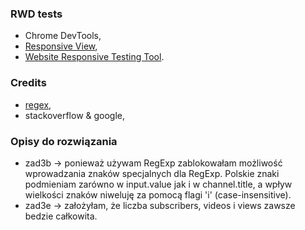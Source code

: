 ### RWD tests
* Chrome DevTools,
* [Responsive View](http://responsiv.eu/),
* [Website Responsive Testing Tool](http://responsivetesttool.com/).

### Credits
* [regex](https://regex101.com/),
* stackoverflow & google,

### Opisy do rozwiązania
* zad3b -> ponieważ używam RegExp zablokowałam możliwość wprowadzania znaków specjalnych dla RegExp. Polskie znaki podmieniam zarówno w input.value jak i w channel.title, a wpływ wielkości znaków niweluję za pomocą flagi 'i' (case-insensitive).
* zad3e -> założyłam, że liczba subscribers, videos i views zawsze bedzie całkowita.
